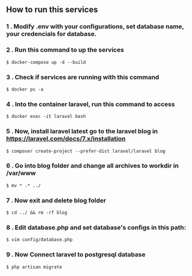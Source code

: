 ## How to run this services

### 1 . Modify .env with your configurations, set database name, your credencials for database.
### 2 . Run this command to up the services
```
$ docker-compose up -d --build
```
### 3 . Check if services are running with this command
```
$ docker ps -a
```
### 4 . Into the container laravel, run this command to access
```
$ docker exec -it laravel bash
```
### 5 . Now, install laravel latest go to the laravel blog in https://laravel.com/docs/7.x/installation
```
$ composer create-project --prefer-dist laravel/laravel blog
```
### 6 . Go into blog folder and change all archives to workdir in /var/www
```
$ mv * .* ../
```
### 7 . Now exit and delete blog folder
```
$ cd ../ && rm -rf blog
```
### 8 . Edit database.php and set database's configs in this path: 
```
$ vim config/database.php
```
### 9 . Now Connect laravel to postgresql database
```
$ php artisan migrate
```
